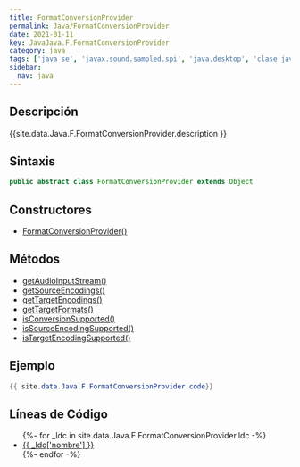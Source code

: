 ```yaml
---
title: FormatConversionProvider
permalink: Java/FormatConversionProvider
date: 2021-01-11
key: JavaJava.F.FormatConversionProvider
category: java
tags: ['java se', 'javax.sound.sampled.spi', 'java.desktop', 'clase java', 'Java 1.3']
sidebar: 
  nav: java
---
```


## Descripción
{{site.data.Java.F.FormatConversionProvider.description }}

## Sintaxis
~~~java
public abstract class FormatConversionProvider extends Object
~~~

## Constructores
* [FormatConversionProvider()](/Java/FormatConversionProvider/FormatConversionProvider/)

## Métodos
* [getAudioInputStream()](/Java/FormatConversionProvider/getAudioInputStream)
* [getSourceEncodings()](/Java/FormatConversionProvider/getSourceEncodings)
* [getTargetEncodings()](/Java/FormatConversionProvider/getTargetEncodings)
* [getTargetFormats()](/Java/FormatConversionProvider/getTargetFormats)
* [isConversionSupported()](/Java/FormatConversionProvider/isConversionSupported)
* [isSourceEncodingSupported()](/Java/FormatConversionProvider/isSourceEncodingSupported)
* [isTargetEncodingSupported()](/Java/FormatConversionProvider/isTargetEncodingSupported)

## Ejemplo
~~~java
{{ site.data.Java.F.FormatConversionProvider.code}}
~~~

## Líneas de Código
<ul>
{%- for _ldc in site.data.Java.F.FormatConversionProvider.ldc -%}
   <li>
       <a href="{{_ldc['url'] }}">{{ _ldc['nombre'] }}</a>
   </li>
{%- endfor -%}
</ul>
